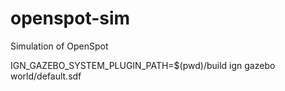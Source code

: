 # openspot-sim
Simulation of OpenSpot

IGN_GAZEBO_SYSTEM_PLUGIN_PATH=$(pwd)/build ign gazebo world/default.sdf
